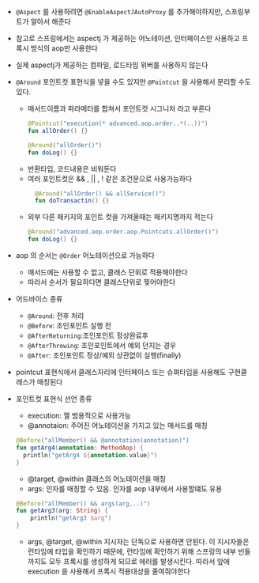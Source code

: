 - `@Aspect` 를 사용하려면 `@EnableAspectJAutoProxy` 를 추가해야하지만, 스프링부트가 알아서 해준다
- 참고로 스프링에서는 aspectj 가 제공하는 어노테이션, 인터페이스만 사용하고 프록시 방식의 aop만 사용한다
- 실제 aspectj가 제공하는 컴파일, 로드타임 위버를 사용하지 않는다

- `@Around` 포인트컷 표현식을 넣을 수도 있지만 `@Pointcut` 을 사용해서 분리할 수도 있다.
    - 매서드이름과 파라메터를 합쳐서 포인트컷 시그니처 라고 부른다
        ```kotlin
        @Pointcut("execution(* advanced.aop.order..*(..))")
        fun allOrder() {}
  
        @Around("allOrder()")
        fun doLog() {}
        ```
    - 반환타입, 코드내용은 비워둔다
    - 여러 포인트컷은 && , || , ! 같은 조건문으로 사용가능하다
      ```kotlin
        @Around("allOrder() && allService()")
        fun doTransactin() {}
      ```
    - 외부 다른 패키지의 포인트 컷을 가져올때는 패키지명까지 적는다
      ```kotlin
      @Around("advanced.aop.order.aop.Pointcuts.allOrder()")
      fun doLog() {}
      ```
- aop 의 순서는 `@Order` 어노테이션으로 가능하다
    - 매서드에는 사용할 수 없고, 클래스 단위로 적용해야한다
    - 따라서 순서가 필요하다면 클래스단위로 찢어야한다
- 어드바이스 종류
    - `@Around`: 전후 처리
    - `@Before`: 조인포인트 실행 전
    - `@AfterReturning`:조인포인트 정상완료후
    - `@AfterThrowing`: 조인포인트에서 예외 던지는 경우
    - `@After`: 조인포인트 정상/예외 상관없이 실행(finally)
- pointcut 표현식에서 클래스자리에 인터페이스 또는 슈펴타입을 사용해도 구현클래스가 매칭된다
- 포인트컷 표현식 선언 종류
    - execution: 젤 범용적으로 사용가능
    - @annotaion: 주어진 어노테이션을 가지고 있는 매서드를 매칭
    ```kotlin
    @Before("allMember() && @annotation(annotation)")
    fun getArg4(annotation: MethodAop) {
      println("getArg4 ${annotation.value}")
    }
    ```
    - @target, @within 클래스의 어노테이션을 매칭
    - args: 인자를 매칭할 수 있음. 인자를 aop 내부에서 사용할떄도 유용
    ```kotlin
    @Before("allMember() && args(arg,..)")
    fun getArg3(arg: String) {
        println("getArg3 $arg")
    }
    ```
    - args, @target, @within 지시자는 단독으로 사용하면 안된다. 이 지시자들은 런타임에 타입을 확인하기 때문에, 런타임에 확인하기 위해 스프링의 내부 빈들까지도 모두 프록시를 생성하게 되므로
      에러를 발생시킨다. 따라서 앞에 execution 을 사용해서 프록시 적용대상을 줄여줘야한다